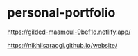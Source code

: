 # personal-portfolio

https://gilded-maamoul-9bef1d.netlify.app/


https://nikhilsaraogi.github.io/website/
